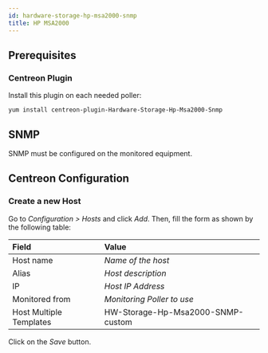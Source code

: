 ```yaml
---
id: hardware-storage-hp-msa2000-snmp
title: HP MSA2000
---
```


## Prerequisites

### Centreon Plugin

Install this plugin on each needed poller:

``` shell
yum install centreon-plugin-Hardware-Storage-Hp-Msa2000-Snmp
```

## SNMP

SNMP must be configured on the monitored equipment.

## Centreon Configuration

### Create a new Host

Go to *Configuration \> Hosts* and click *Add*. Then, fill the form as shown by
the following table:

| Field                                | Value                             |
| :----------------------------------- | :-------------------------------- |
| Host name                            | *Name of the host*                |
| Alias                                | *Host description*                |
| IP                                   | *Host IP Address*                 |
| Monitored from                       | *Monitoring Poller to use*        |
| Host Multiple Templates              | HW-Storage-Hp-Msa2000-SNMP-custom |

Click on the *Save* button.
